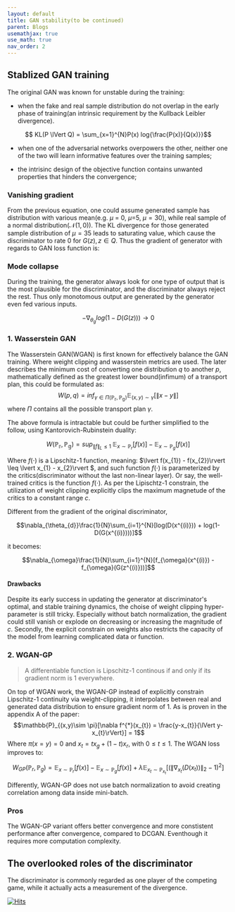 ```yaml
---
layout: default
title: GAN stability(to be continued)
parent: Blogs
usemathjax: true
use_math: true
nav_order: 2
---
```

## Stablized GAN training
The original GAN was known for unstable during the training: 
* when the fake and real sample distribution do not overlap in the early phase of training(an intrinsic requirement by the Kullback Leibler divergence).

$$ KL(P \lVert Q) = \sum_{x=1}^{N}P(x) log{\frac{P(x)}{Q(x)}}$$

* when one of the adversarial networks overpowers the other, neither one of the two will learn informative features over the training samples;

* the intrisinc design of the objective function contains unwanted properties that hinders the convergence;

### Vanishing gradient
From the previous equation, one could assume generated sample has distribution with various mean(e.g. $\mu$ = 0, $\mu$=5, $\mu=30$), while real sample of a normal distribution($\mathcal{N}(1,0)$). The KL divergence for those generated sample distribution of $\mu=35$ leads to saturating value, which cause the discriminator to rate 0 for $G(z), z\in Q$. Thus the gradient of generator with regards to GAN loss function is:

### Mode collapse
During the training, the generator always look for one type of output that is the most plausible for the discriminator, and the discriminator always reject the rest. Thus only monotomous output are generated by the generator even fed various inputs.

$$ -\nabla_{\theta_{g}}log(1-D(G(z))) \rightarrow 0$$

### 1. Wasserstein GAN
The Wasserstein GAN(WGAN) is first known for effectively balance the GAN training. Where weight clipping and wasserstein metrics are used. The later describes the minimum cost of converting one distribution $q$ to another $p$, mathematically defined as the greatest lower bound(infimum) of a transport plan, this could be formulated as:
$$ W(p,q) = inf_{\gamma \in \Pi(\mathbb{P_{r}, \mathbb{P_{g}}})} \mathbb{E}_{(x,y) \sim \gamma} [\lVert x-y \rVert]$$
where $\Pi$ contains all the possible transport plan $\gamma$. 

The above formula is intractable but could be further simplified to the follow, using Kantorovich-Rubinstein duality:

$$W(\mathbb{P_{r}}, \mathbb{P_{g}}) = sup_{\lVert f\rVert_{L} \leq1} \; \mathbb{E}_{x\sim \mathbb{P}_{r}}[f(x)] - \mathbb{E}_{x\sim \mathbb{P}_{g}}[f(x)]$$

Where $f(\cdot)$ is a Lipschitz-1 function, meaning: $\lvert f(x_{1}) - f(x_{2})\rvert \leq \lvert x_{1} - x_{2}\rvert $, and such function $f(\cdot)$ is parameterized by the critics(discriminator without the last non-linear layer). Or say, the well-trained critics is the function $f(\cdot)$. As per the Lipischtz-1 constrain, the utilization of weight clipping explicitly clips the maximum magnetude of the critics to a constant range $c$.

Different from the gradient of the original discriminator,

$$\nabla_{\theta_{d}}\frac{1}{N}\sum_{i=1}^{N}[log(D(x^{(i)})) + log(1-D(G(x^{(i)})))]$$

it becomes:

$$\nabla_{\omega}\frac{1}{N}\sum_{i=1}^{N}[f_{\omega}(x^{(i)}) - f_{\omega}(G(z^{(i)}))]$$

#### Drawbacks
Despite its early success in updating the generator at discriminator's optimal, and stable training dynamics, the choise of weight clipping hyper-parameter is still tricky. Especially without batch normalization, the gradient could still vanish or explode on decreasing or  increasing the magnitude of $c$. Secondly, the explicit constrain on weights also restricts the capacity of the model from learning complicated data or function.

### 2. WGAN-GP
> A differentiable function is Lipschitz-1 continous if and only if its gradient norm is 1 everywhere.


On top of WGAN work, the WGAN-GP instead of explicitly constrain Lipschitz-1 continuity via weight-clipping, it interpolates between real and generated data distribution to ensure gradient norm of 1. As is proven in the appendix A of the paper:
$$\mathbb{P}_{(x,y)\sim \pi}[\nabla f^{*}(x_{t}) = \frac{y-x_{t}}{\lVert y-x_{t}\rVert}] = 1$$
Where $\pi(x=y)=0$ and $x_{t} = tx_{g} + (1-t)x_{r}\text{, with } 0\leq t\leq 1$. The WGAN loss improves to:

$$W_{GP}(\mathbb{P}_{r}, \mathbb{P}_{g}) =  \mathbb{E}_{x\sim \mathbb{P}_{r}}[f(x)] - \mathbb{E}_{x\sim \mathbb{P}_{g}}[f(x)] + \lambda \mathbb{E}_{x_{t}\sim \mathbb{P}_{x_{t}}}[(\lVert \nabla_{x_{t}}(D(x_{t}))\rVert_{2} - 1)^{2}] $$

Differently, WGAN-GP does not use batch normalization to avoid creating correlation among data inside mini-batch.
### Pros
The WGAN-GP variant offers better convergence and more constistent performance after convergence, compared to DCGAN. Eventhough it requires more computation complexity.



## The overlooked roles of the discriminator 

The discriminator is commonly regarded as one player of the competing game, while it actually acts a measurement of the divergence.


[![Hits](https://hits.sh/www.wqlevi.tk/GAN%20stabilty.html.svg)](https://hits.sh/www.wqlevi.tk/GAN%20stabilty.html/)
